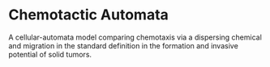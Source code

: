 # Chemotactic Automata
A cellular-automata model comparing chemotaxis via a dispersing chemical and migration in the standard definition in the formation and invasive potential of solid tumors.
